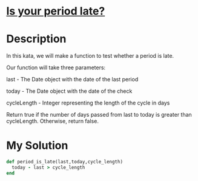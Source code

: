 # [Is your period late?](https://www.codewars.com/kata/578a8a01e9fd1549e50001f1)

# Description
In this kata, we will make a function to test whether a period is late.

Our function will take three parameters:

last - The Date object with the date of the last period

today - The Date object with the date of the check

cycleLength - Integer representing the length of the cycle in days

Return true if the number of days passed from last to today is greater than cycleLength. Otherwise, return false.

# My Solution
```ruby
def period_is_late(last,today,cycle_length)
  today - last > cycle_length
end
```
